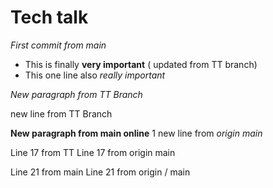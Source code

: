 # Tech talk

*First commit from main*
- This is finally **very important** ( updated from TT branch)
- This one line also *really important*

*New paragraph from TT Branch*

new line from TT Branch

**New paragraph from main online**
 1 new line from *origin main*




Line 17 from TT
Line 17 from origin main


Line 21 from main
Line 21 from origin / main
